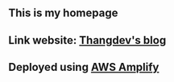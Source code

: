 ## This is my homepage

## Link website: [Thangdev's blog](https://thangdev.net/)

## Deployed using  [AWS Amplify](https://aws.amazon.com/amplify/) 